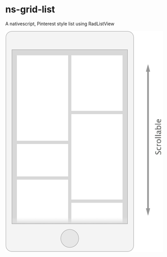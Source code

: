 # ns-grid-list
A nativescript, Pinterest style list using RadListView

![alt tag](/_designs/masonry-grid.png?raw=true)
